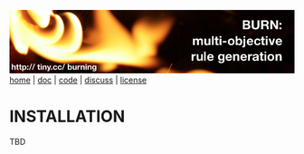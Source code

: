 
<a href="http://tiny.cc/burning"><img src="etc/img/burn.png"></a><br clear=all>
[home](http://tiny.cc/burning) | [doc](http://burn.github.io/src) | [code](https://github.com/burn/src) | [discuss](https://github.com/burn/src/issues) | [license](https://github.com/burn/src/blob/master/LICENSE.md)

# INSTALLATION

TBD

